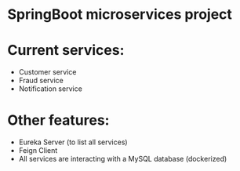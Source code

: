 # SpringBoot microservices project

# Current services:
- Customer service
- Fraud service
- Notification service

# Other features:
- Eureka Server (to list all services)
- Feign Client
- All services are interacting with a MySQL database (dockerized)
